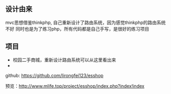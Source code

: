 ## 设计由来
mvc思想借鉴thinkphp, 自己重新设计了路由系统，因为感觉thinkphp的路由系统不好
同时也是为了练习php，所有代码都是自己手写，是很好的练习项目
## 项目
* 校园二手商城，重新设计路由系统可以从这里看出来
* 
github: https://github.com/lirongfei123/esshop

预览：http://www.mlife.top/project/esshop/index.php?index!index
